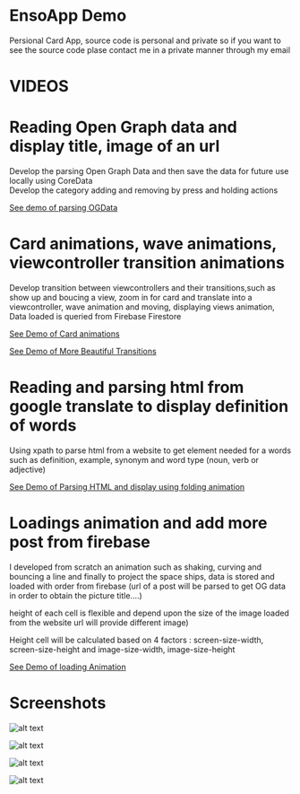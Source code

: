 # EnsoApp Demo
Persional Card App, source code is personal and private so if you want to see the source code plase contact me in a private manner through my email  

#  VIDEOS

# Reading Open Graph data and display title, image of an url 
Develop the parsing Open Graph Data and then save the data for future use locally using CoreData  
Develop the category adding and removing by press and holding actions

[See demo of parsing OGData](https://drive.google.com/open?id=17tExCycReTtEJXIwjkXajpaKvdNVow6X)


# Card animations, wave animations, viewcontroller transition animations
Develop transition between viewcontrollers and their transitions,such as show up and boucing a view, zoom in for card and translate into a viewcontroller, wave animation and moving, displaying views animation, Data loaded is queried from Firebase Firestore 

[See Demo of Card animations](https://drive.google.com/open?id=1wDREMo968nWHUlbAQKhoAuoCvKWvzAA3)

[See Demo of More Beautiful Transitions](https://drive.google.com/open?id=1tYeN083ApkjHwkNgbj_8Cw-OAzv_aNQV)

# Reading and parsing html from google translate to display definition of words
Using xpath to parse html from a website to get element needed for a words such as definition, example, synonym and word type (noun, verb or adjective)

[See Demo of Parsing HTML and display using folding animation](https://drive.google.com/open?id=1QOyC_umQgsY-W8uI_7SIgAJhysxs37mp)

# Loadings animation and add more post from  firebase

I developed from scratch an animation such as shaking, curving and bouncing a line and finally to project the space ships, data is stored and loaded with order from firebase (url of a post will be parsed to get OG data in order to obtain the picture title....) 

height of each cell is flexible and depend upon the size of the image loaded from the website url will provide different image)

Height cell will be calculated based on 4 factors :  screen-size-width, screen-size-height and image-size-width, image-size-height 

[See Demo of loading Animation](https://drive.google.com/open?id=1QmJCDrdwYzAU84KJXgW7PNGOeQMefiyA)


#  Screenshots



![alt text](https://github.com/LeDucAnh/EnsoApp/blob/master/1.png)

![alt text](https://github.com/LeDucAnh/EnsoApp/blob/master/4.png)

![alt text](https://github.com/LeDucAnh/EnsoApp/blob/master/2.png)

![alt text](https://github.com/LeDucAnh/EnsoApp/blob/master/3.png)




